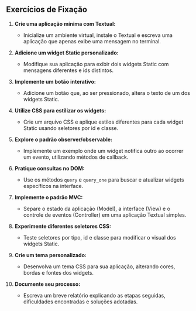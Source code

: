 ## Exercícios de Fixação

1. **Crie uma aplicação mínima com Textual:**
   - Inicialize um ambiente virtual, instale o Textual e escreva uma aplicação que apenas exibe uma mensagem no terminal.

2. **Adicione um widget Static personalizado:**
   - Modifique sua aplicação para exibir dois widgets Static com mensagens diferentes e ids distintos.

3. **Implemente um botão interativo:**
   - Adicione um botão que, ao ser pressionado, altera o texto de um dos widgets Static.

4. **Utilize CSS para estilizar os widgets:**
   - Crie um arquivo CSS e aplique estilos diferentes para cada widget Static usando seletores por id e classe.

5. **Explore o padrão observer/observable:**
   - Implemente um exemplo onde um widget notifica outro ao ocorrer um evento, utilizando métodos de callback.

6. **Pratique consultas no DOM:**
   - Use os métodos `query` e `query_one` para buscar e atualizar widgets específicos na interface.

7. **Implemente o padrão MVC:**
   - Separe o estado da aplicação (Model), a interface (View) e o controle de eventos (Controller) em uma aplicação Textual simples.

8. **Experimente diferentes seletores CSS:**
   - Teste seletores por tipo, id e classe para modificar o visual dos widgets Static.

9. **Crie um tema personalizado:**
   - Desenvolva um tema CSS para sua aplicação, alterando cores, bordas e fontes dos widgets.

10. **Documente seu processo:**
    - Escreva um breve relatório explicando as etapas seguidas, dificuldades encontradas e soluções adotadas.
